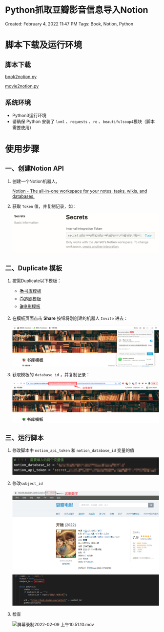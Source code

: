 # Python抓取豆瓣影音信息导入Notion

Created: February 4, 2022 11:47 PM
Tags: Book, Notion, Python

# 脚本下载及运行环境

## 脚本下载

[book2notion.py](https://github.com/jarrett-au/douban2noition/blob/main/book2notion.py)

[movie2notion.py](https://github.com/jarrett-au/douban2noition/blob/main/movie2notion.py)

## 系统环境

- Python3运行环境
- 请确保 Python 安装了 `lxml` 、`requests` 、`re` 、`beautifulsoup4`模块（脚本需要使用）

# 使用步骤

## 一、创建Notion API

1. 创建一个Notion机器人，
    
    [Notion - The all-in-one workspace for your notes, tasks, wikis, and databases.](https://www.notion.so/my-integrations)
    
2. 获取 `Token` 值，并复制记录，如：
    
    ![token](https://raw.githubusercontent.com/jarrett-au/img_bed/master/2022/02/10_Untitled.png)
    

## 二、Duplicate 模板

1. 按需Duplicate以下模板：
    - [📚书库模板](https://www.notion.so/6a4c56ded2cc4d1a9793a0434188994d)
    - [📺追剧模板](https://www.notion.so/eb3ba38856844aa6a58954896d298c9f)
    - [🎬电影模板](https://www.notion.so/3fb8fbaea4574c73959f55f6745b9565)
2. 在模板页面点击 **Share** 按钮将刚创建的机器人 `Invite` 进去：
    
    ![Untitled](https://raw.githubusercontent.com/jarrett-au/img_bed/master/2022/02/10_Untitled%201.png)
    
3. 获取模板的 `database_id` ，并复制记录：
    
    ![Untitled](https://raw.githubusercontent.com/jarrett-au/img_bed/master/2022/02/10_Untitled%202.png)
    

## 三、运行脚本

1. 修改脚本中 `notion_api_token` 和 `notion_database_id` 变量的值
    
    ![Untitled](https://raw.githubusercontent.com/jarrett-au/img_bed/master/2022/02/10_Untitled%203.png)
    
2. 修改`subject_id`
    
    ![Untitled](https://raw.githubusercontent.com/jarrett-au/img_bed/master/2022/02/10_Untitled%204.png)
    
    ![Untitled](https://raw.githubusercontent.com/jarrett-au/img_bed/master/2022/02/10_Untitled%205.png)
    
3. 检查
    
    ![屏幕录制2022-02-09 上午10.51.10.mov](https://raw.githubusercontent.com/jarrett-au/img_bed/master/2022/02/10_屏幕录制2022-02-09_上午10.51.10.2022-02-10%21_31_31.gif)